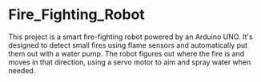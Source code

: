 # Fire_Fighting_Robot
This project is a smart fire-fighting robot powered by an Arduino UNO. It's designed to detect small fires using flame sensors and automatically put them out with a water pump. The robot figures out where the fire is and moves in that direction, using a servo motor to aim and spray water when needed.
